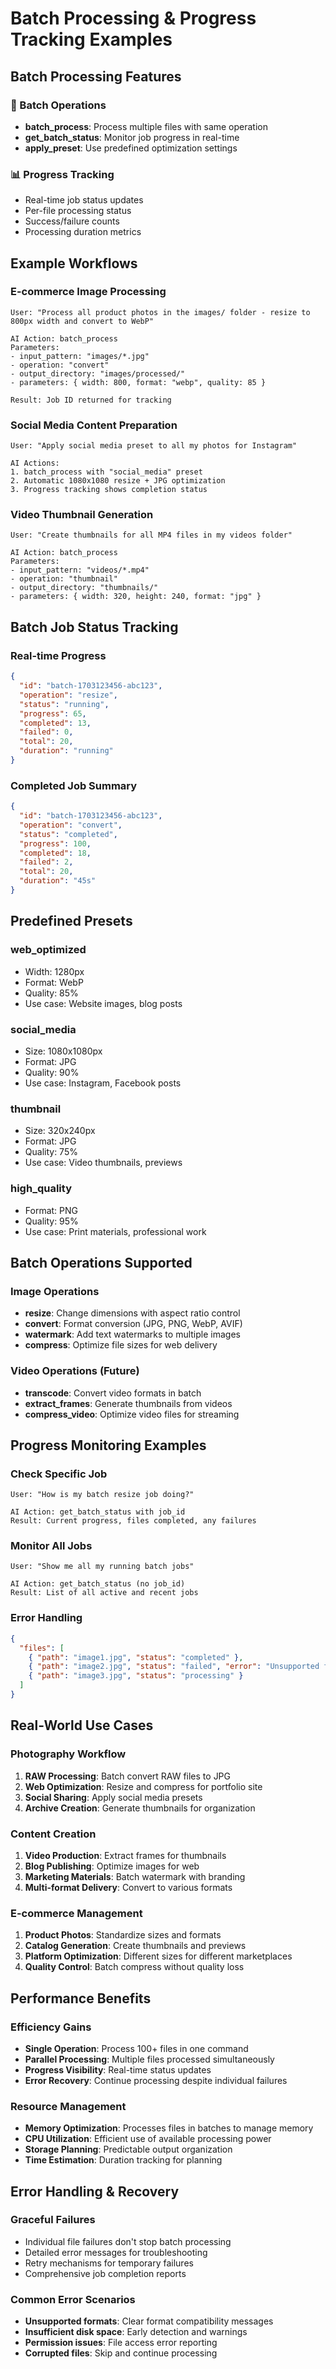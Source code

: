 # Batch Processing & Progress Tracking Examples

## Batch Processing Features

### 🚀 Batch Operations
- **batch_process**: Process multiple files with same operation
- **get_batch_status**: Monitor job progress in real-time
- **apply_preset**: Use predefined optimization settings

### 📊 Progress Tracking
- Real-time job status updates
- Per-file processing status
- Success/failure counts
- Processing duration metrics

## Example Workflows

### E-commerce Image Processing
```
User: "Process all product photos in the images/ folder - resize to 800px width and convert to WebP"

AI Action: batch_process
Parameters:
- input_pattern: "images/*.jpg"
- operation: "convert"
- output_directory: "images/processed/"
- parameters: { width: 800, format: "webp", quality: 85 }

Result: Job ID returned for tracking
```

### Social Media Content Preparation
```
User: "Apply social media preset to all my photos for Instagram"

AI Actions:
1. batch_process with "social_media" preset
2. Automatic 1080x1080 resize + JPG optimization
3. Progress tracking shows completion status
```

### Video Thumbnail Generation
```
User: "Create thumbnails for all MP4 files in my videos folder"

AI Action: batch_process
Parameters:
- input_pattern: "videos/*.mp4"
- operation: "thumbnail"
- output_directory: "thumbnails/"
- parameters: { width: 320, height: 240, format: "jpg" }
```

## Batch Job Status Tracking

### Real-time Progress
```json
{
  "id": "batch-1703123456-abc123",
  "operation": "resize",
  "status": "running",
  "progress": 65,
  "completed": 13,
  "failed": 0,
  "total": 20,
  "duration": "running"
}
```

### Completed Job Summary
```json
{
  "id": "batch-1703123456-abc123",
  "operation": "convert",
  "status": "completed",
  "progress": 100,
  "completed": 18,
  "failed": 2,
  "total": 20,
  "duration": "45s"
}
```

## Predefined Presets

### web_optimized
- Width: 1280px
- Format: WebP
- Quality: 85%
- Use case: Website images, blog posts

### social_media
- Size: 1080x1080px
- Format: JPG
- Quality: 90%
- Use case: Instagram, Facebook posts

### thumbnail
- Size: 320x240px
- Format: JPG
- Quality: 75%
- Use case: Video thumbnails, previews

### high_quality
- Format: PNG
- Quality: 95%
- Use case: Print materials, professional work

## Batch Operations Supported

### Image Operations
- **resize**: Change dimensions with aspect ratio control
- **convert**: Format conversion (JPG, PNG, WebP, AVIF)
- **watermark**: Add text watermarks to multiple images
- **compress**: Optimize file sizes for web delivery

### Video Operations (Future)
- **transcode**: Convert video formats in batch
- **extract_frames**: Generate thumbnails from videos
- **compress_video**: Optimize video files for streaming

## Progress Monitoring Examples

### Check Specific Job
```
User: "How is my batch resize job doing?"

AI Action: get_batch_status with job_id
Result: Current progress, files completed, any failures
```

### Monitor All Jobs
```
User: "Show me all my running batch jobs"

AI Action: get_batch_status (no job_id)
Result: List of all active and recent jobs
```

### Error Handling
```json
{
  "files": [
    { "path": "image1.jpg", "status": "completed" },
    { "path": "image2.jpg", "status": "failed", "error": "Unsupported format" },
    { "path": "image3.jpg", "status": "processing" }
  ]
}
```

## Real-World Use Cases

### Photography Workflow
1. **RAW Processing**: Batch convert RAW files to JPG
2. **Web Optimization**: Resize and compress for portfolio site
3. **Social Sharing**: Apply social media presets
4. **Archive Creation**: Generate thumbnails for organization

### Content Creation
1. **Video Production**: Extract frames for thumbnails
2. **Blog Publishing**: Optimize images for web
3. **Marketing Materials**: Batch watermark with branding
4. **Multi-format Delivery**: Convert to various formats

### E-commerce Management
1. **Product Photos**: Standardize sizes and formats
2. **Catalog Generation**: Create thumbnails and previews
3. **Platform Optimization**: Different sizes for different marketplaces
4. **Quality Control**: Batch compress without quality loss

## Performance Benefits

### Efficiency Gains
- **Single Operation**: Process 100+ files in one command
- **Parallel Processing**: Multiple files processed simultaneously
- **Progress Visibility**: Real-time status updates
- **Error Recovery**: Continue processing despite individual failures

### Resource Management
- **Memory Optimization**: Processes files in batches to manage memory
- **CPU Utilization**: Efficient use of available processing power
- **Storage Planning**: Predictable output organization
- **Time Estimation**: Duration tracking for planning

## Error Handling & Recovery

### Graceful Failures
- Individual file failures don't stop batch processing
- Detailed error messages for troubleshooting
- Retry mechanisms for temporary failures
- Comprehensive job completion reports

### Common Error Scenarios
- **Unsupported formats**: Clear format compatibility messages
- **Insufficient disk space**: Early detection and warnings
- **Permission issues**: File access error reporting
- **Corrupted files**: Skip and continue processing